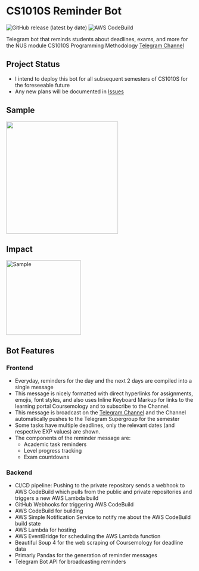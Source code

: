 # CS1010S Reminder Bot

![GitHub release (latest by date)](https://img.shields.io/github/v/release/pakshuang/CS1010S-Reminder-Bot) ![AWS CodeBuild](https://codebuild.ap-southeast-1.amazonaws.com/badges?uuid=eyJlbmNyeXB0ZWREYXRhIjoiTDN1NjRCTDQySk8yNnVvUzhkWWszWENmRmkxK0VPcm03QWNEd0lzVkhmRmFIL3k0bFVXdmxid0tEeDJnTmNSdGwwWUdFM2kxQ0ZVT25KOUZYRTN6TVBJPSIsIml2UGFyYW1ldGVyU3BlYyI6Imc1UnEvRklJWFVPbHVPbHEiLCJtYXRlcmlhbFNldFNlcmlhbCI6MX0%3D&branch=main)

Telegram bot that reminds students about deadlines, exams, and more for the NUS module CS1010S Programming Methodology
[Telegram Channel](https://t.me/CS1010S_reminders)

## Project Status

- I intend to deploy this bot for all subsequent semesters of CS1010S for the foreseeable future
- Any new plans will be documented in [Issues](https://github.com/pakshuang/CS1010S-reminder-bot/issues)

## Sample

<img src="https://user-images.githubusercontent.com/81917538/144759067-78c65e57-6256-4703-bc52-17d6747afd1b.png" width="300"/>

## Impact

<img src="https://user-images.githubusercontent.com/81917538/143457371-5f6621b2-9bfa-43d3-a44c-edd745e3b0bb.png" alt="Sample" width="200"/>

## Bot Features

### Frontend

- Everyday, reminders for the day and the next 2 days are compiled into a single message
- This message is nicely formatted with direct hyperlinks for assignments, emojis, font styles, and also uses Inline Keyboard Markup for links to the learning portal Coursemology and to subscribe to the Channel.
- This message is broadcast on the [Telegram Channel](https://t.me/CS1010S_reminders) and the Channel automatically pushes to the Telegram Supergroup for the semester
- Some tasks have multiple deadlines, only the relevant dates (and respective EXP values) are shown.
- The components of the reminder message are:
  - Academic task reminders
  - Level progress tracking
  - Exam countdowns

### Backend

- CI/CD pipeline: Pushing to the private repository sends a webhook to AWS CodeBuild which pulls from the public and private repositories and triggers a new AWS Lambda build
- GitHub Webhooks for triggering AWS CodeBuild
- AWS CodeBuild for building
- AWS Simple Notification Service to notify me about the AWS CodeBuild build state
- AWS Lambda for hosting
- AWS EventBridge for scheduling the AWS Lambda function
- Beautiful Soup 4 for the web scraping of Coursemology for deadline data
- Primarly Pandas for the generation of reminder messages
- Telegram Bot API for broadcasting reminders
